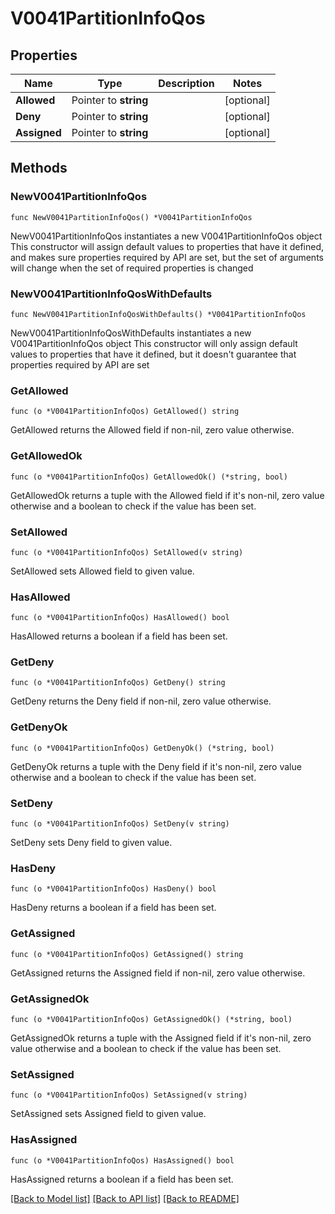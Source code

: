 # V0041PartitionInfoQos

## Properties

Name | Type | Description | Notes
------------ | ------------- | ------------- | -------------
**Allowed** | Pointer to **string** |  | [optional] 
**Deny** | Pointer to **string** |  | [optional] 
**Assigned** | Pointer to **string** |  | [optional] 

## Methods

### NewV0041PartitionInfoQos

`func NewV0041PartitionInfoQos() *V0041PartitionInfoQos`

NewV0041PartitionInfoQos instantiates a new V0041PartitionInfoQos object
This constructor will assign default values to properties that have it defined,
and makes sure properties required by API are set, but the set of arguments
will change when the set of required properties is changed

### NewV0041PartitionInfoQosWithDefaults

`func NewV0041PartitionInfoQosWithDefaults() *V0041PartitionInfoQos`

NewV0041PartitionInfoQosWithDefaults instantiates a new V0041PartitionInfoQos object
This constructor will only assign default values to properties that have it defined,
but it doesn't guarantee that properties required by API are set

### GetAllowed

`func (o *V0041PartitionInfoQos) GetAllowed() string`

GetAllowed returns the Allowed field if non-nil, zero value otherwise.

### GetAllowedOk

`func (o *V0041PartitionInfoQos) GetAllowedOk() (*string, bool)`

GetAllowedOk returns a tuple with the Allowed field if it's non-nil, zero value otherwise
and a boolean to check if the value has been set.

### SetAllowed

`func (o *V0041PartitionInfoQos) SetAllowed(v string)`

SetAllowed sets Allowed field to given value.

### HasAllowed

`func (o *V0041PartitionInfoQos) HasAllowed() bool`

HasAllowed returns a boolean if a field has been set.

### GetDeny

`func (o *V0041PartitionInfoQos) GetDeny() string`

GetDeny returns the Deny field if non-nil, zero value otherwise.

### GetDenyOk

`func (o *V0041PartitionInfoQos) GetDenyOk() (*string, bool)`

GetDenyOk returns a tuple with the Deny field if it's non-nil, zero value otherwise
and a boolean to check if the value has been set.

### SetDeny

`func (o *V0041PartitionInfoQos) SetDeny(v string)`

SetDeny sets Deny field to given value.

### HasDeny

`func (o *V0041PartitionInfoQos) HasDeny() bool`

HasDeny returns a boolean if a field has been set.

### GetAssigned

`func (o *V0041PartitionInfoQos) GetAssigned() string`

GetAssigned returns the Assigned field if non-nil, zero value otherwise.

### GetAssignedOk

`func (o *V0041PartitionInfoQos) GetAssignedOk() (*string, bool)`

GetAssignedOk returns a tuple with the Assigned field if it's non-nil, zero value otherwise
and a boolean to check if the value has been set.

### SetAssigned

`func (o *V0041PartitionInfoQos) SetAssigned(v string)`

SetAssigned sets Assigned field to given value.

### HasAssigned

`func (o *V0041PartitionInfoQos) HasAssigned() bool`

HasAssigned returns a boolean if a field has been set.


[[Back to Model list]](../README.md#documentation-for-models) [[Back to API list]](../README.md#documentation-for-api-endpoints) [[Back to README]](../README.md)


